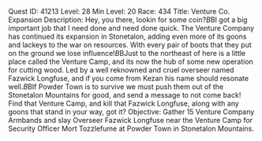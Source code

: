 Quest ID: 41213
Level: 28
Min Level: 20
Race: 434
Title: Venture Co. Expansion
Description: Hey, you there, lookin for some coin?$B$BI got a big important job that I need done and need done quick. The Venture Company has continued its expansion in Stonetalon, adding even more of its goons and lackeys to the war on resources. With every pair of boots that they put on the ground we lose influence!$B$BJust to the northeast of here is a little place called the Venture Camp, and its now the hub of some new operation for cutting wood. Led by a well reknowned and cruel overseer named Fazwick Longfuse, and if you come from Kezan his name should resonate well.$B$BIf Powder Town is to survive we must push them out of the Stonetalon Mountains for good, and send a message to not come back! Find that Venture Camp, and kill that Fazwick Longfuse, along with any goons that stand in your way, got it?
Objective: Gather 15 Venture Company Armbands and slay Overseer Fazwick Longfuse near the Venture Camp for Security Officer Mort Tozzlefume at Powder Town in Stonetalon Mountains.

